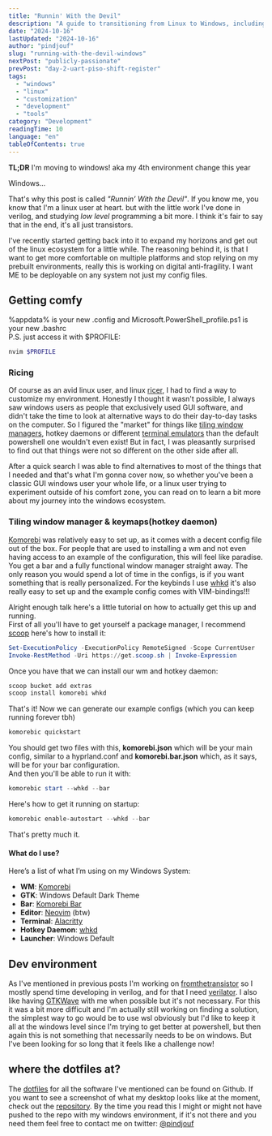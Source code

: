 ```yaml
---
title: "Runnin' With the Devil"
description: "A guide to transitioning from Linux to Windows, including environment setup, customization, and maintaining productivity workflows."
date: "2024-10-16"
lastUpdated: "2024-10-16"
author: "pindjouf"
slug: "running-with-the-devil-windows"
nextPost: "publicly-passionate"
prevPost: "day-2-uart-piso-shift-register"
tags:
  - "windows"
  - "linux"
  - "customization"
  - "development"
  - "tools"
category: "Development"
readingTime: 10
language: "en"
tableOfContents: true
---
```


**TL;DR** I'm moving to windows! aka my 4th environment change this year

Windows...

That's why this post is called *"Runnin’ With the Devil"*. If you know me, you know that I'm a linux user at heart. but with the little work I've done in verilog, and studying *low level* programming a bit more. I think it's fair to say that in the end, it's all just transistors.

I've recently started getting back into it to expand my horizons and get out of the linux ecosystem for a little while. The reasoning behind it, is that I want to get more comfortable on multiple platforms and stop relying on my prebuilt environments, really this is working on digital anti-fragility. I want ME to be deployable on any system not just my config files.

## Getting comfy

%appdata% is your new .config and Microsoft.PowerShell_profile.ps1 is your new .bashrc  
P.S. just access it with $PROFILE:

```powershell
nvim $PROFILE
```

### Ricing

Of course as an avid linux user, and linux [ricer](https://jie-fang.github.io/blog/basics-of-ricing), I had to find a way to customize my environment. Honestly I thought it wasn't possible, I always saw windows users as people that exclusively used GUI software, and didn't take the time to look at alternative ways to do their day-to-day tasks on the computer. So I figured the "market" for things like [tiling window managers](https://en.wikipedia.org/wiki/Tiling_window_manager), hotkey daemons or different [terminal emulators](https://en.wikipedia.org/wiki/Terminal_emulator) than the default powershell one wouldn't even exist! But in fact, I was pleasantly surprised to find out that things were not so different on the other side after all.

After a quick search I was able to find alternatives to most of the things that I needed and that's what I'm gonna cover now, so whether you've been a classic GUI windows user your whole life, or a linux user trying to experiment outside of his comfort zone, you can read on to learn a bit more about my journey into the windows ecosystem.

### Tiling window manager & keymaps(hotkey daemon)

[Komorebi](https://lgug2z.github.io/komorebi/) was relatively easy to set up, as it comes with a decent config file out of the box. For people that are used to installing a wm and not even having access to an example of the configuration, this will feel like paradise. You get a bar and a fully functional window manager straight away. The only reason you would spend a lot of time in the configs, is if you want something that is really personalized. For the keybinds I use [whkd](https://github.com/LGUG2Z/whkd) it's also really easy to set up and the example config comes with VIM-bindings!!!

Alright enough talk here's a little tutorial on how to actually get this up and running.  
First of all you'll have to get yourself a package manager, I recommend [scoop](https://scoop.sh/) here's how to install it:

```powershell
Set-ExecutionPolicy -ExecutionPolicy RemoteSigned -Scope CurrentUser
Invoke-RestMethod -Uri https://get.scoop.sh | Invoke-Expression
```

Once you have that we can install our wm and hotkey daemon:

```powershell
scoop bucket add extras
scoop install komorebi whkd
```

That's it! Now we can generate our example configs (which you can keep running forever tbh)

```powershell
komorebic quickstart
```

You should get two files with this, **komorebi.json** which will be your main config, similar to a hyprland.conf and **komorebi.bar.json** which, as it says, will be for your bar configuration.  
And then you'll be able to run it with:

```powershell
komorebic start --whkd --bar
```

Here's how to get it running on startup:

```powershell
komorebic enable-autostart --whkd --bar
```

That's pretty much it.

#### What do I use?

Here’s a list of what I’m using on my Windows System:

- **WM**: [Komorebi](https://lgug2z.github.io/komorebi/)
- **GTK**: Windows Default Dark Theme
- **Bar**: [Komorebi Bar](https://lgug2z.github.io/komorebi/)
- **Editor**: [Neovim](https://neovim.io) (btw)
- **Terminal**: [Alacritty](https://alacritty.org) 
- **Hotkey Daemon**: [whkd](https://github.com/LGUG2Z/whkd)
- **Launcher**: Windows Default

## Dev environment

As I've mentioned in previous posts I'm working on [fromthetransistor](https://github.com/pindjouf/fromthetransistor) so I mostly spend time developing in verilog, and for that I need [verilator](https://www.veripool.org/verilator/). I also like having [GTKWave](https://gtkwave.sourceforge.net/) with me when possible but it's not necessary. For this it was a bit more difficult and I'm actually still working on finding a solution, the simplest way to go would be to use wsl obviously but I'd like to keep it all at the windows level since I'm trying to get better at powershell, but then again this is not something that necessarily needs to be on windows. But I've been looking for so long that it feels like a challenge now!

## where the dotfiles at?

The [dotfiles](https://github.com/pindjouf/dotfiles) for all the software I've mentioned can be found on Github. If you want to see a screenshot of what my desktop looks like at the moment, check out the [repository](https://github.com/pindjouf/dotfiles). By the time you read this I might or might not have pushed to the repo with my windows environment, if it's not there and you need them feel free to contact me on twitter: [@pindjouf](https://x.com/pindjouf)
